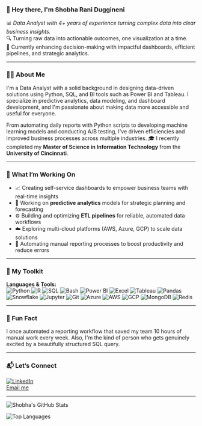 ### 👋 Hey there, I'm Shobha Rani Duggineni

📊 *Data Analyst with 4+ years of experience turning complex data into clear business insights.*  
🔍 Turning raw data into actionable outcomes, one visualization at a time.  
🎯 Currently enhancing decision-making with impactful dashboards, efficient pipelines, and strategic analytics.

---

### 🙋‍♀️ About Me
I'm a Data Analyst with a solid background in designing data-driven solutions using Python, SQL, and BI tools such as Power BI and Tableau. I specialize in predictive analytics, data modeling, and dashboard development, and I'm passionate about making data more accessible and useful for everyone.

From automating daily reports with Python scripts to developing machine learning models and conducting A/B testing, I've driven efficiencies and improved business processes across multiple industries. 🎓 I recently completed my **Master of Science in Information Technology** from the **University of Cincinnati**.

---

### 🚧 What I’m Working On
- 📈 Creating self-service dashboards to empower business teams with real-time insights  
- 🧠 Working on **predictive analytics** models for strategic planning and forecasting  
- ⚙️ Building and optimizing **ETL pipelines** for reliable, automated data workflows  
- ☁️ Exploring multi-cloud platforms (AWS, Azure, GCP) to scale data solutions  
- 🔄 Automating manual reporting processes to boost productivity and reduce errors

---

### 💼 My Toolkit

**Languages & Tools:**  
![Python](https://img.shields.io/badge/-Python-3776AB?style=flat-square&logo=python&logoColor=white) ![R](https://img.shields.io/badge/-R-276DC3?style=flat-square&logo=r&logoColor=white) ![SQL](https://img.shields.io/badge/-SQL-4479A1?style=flat-square&logo=postgresql&logoColor=white) ![Bash](https://img.shields.io/badge/-Bash-4EAA25?style=flat-square&logo=gnu-bash&logoColor=white) ![Power BI](https://img.shields.io/badge/-Power%20BI-F2C811?style=flat-square&logo=powerbi&logoColor=black) ![Excel](https://img.shields.io/badge/-Excel-217346?style=flat-square&logo=microsoft-excel&logoColor=white) ![Tableau](https://img.shields.io/badge/-Tableau-E97627?style=flat-square&logo=tableau&logoColor=white) ![Pandas](https://img.shields.io/badge/-Pandas-150458?style=flat-square&logo=pandas&logoColor=white) ![Snowflake](https://img.shields.io/badge/-Snowflake-29B5E8?style=flat-square&logo=snowflake&logoColor=white) ![Jupyter](https://img.shields.io/badge/-Jupyter-F37626?style=flat-square&logo=jupyter&logoColor=white) ![Git](https://img.shields.io/badge/-Git-F05032?style=flat-square&logo=git&logoColor=white) ![Azure](https://img.shields.io/badge/-Azure-0078D4?style=flat-square&logo=microsoft-azure&logoColor=white) ![AWS](https://img.shields.io/badge/-AWS-232F3E?style=flat-square&logo=amazon-aws&logoColor=white) ![GCP](https://img.shields.io/badge/-GCP-4285F4?style=flat-square&logo=google-cloud&logoColor=white) ![MongoDB](https://img.shields.io/badge/-MongoDB-47A248?style=flat-square&logo=mongodb&logoColor=white) ![Redis](https://img.shields.io/badge/-Redis-DC382D?style=flat-square&logo=redis&logoColor=white)

---

### 🎉 Fun Fact
I once automated a reporting workflow that saved my team 10 hours of manual work every week. Also, I'm the kind of person who gets genuinely excited by a beautifully structured SQL query.

---

### 📬 Let’s Connect
[![LinkedIn](https://img.shields.io/badge/-LinkedIn-0077B5?style=flat-square&logo=linkedin&logoColor=white)](https://www.linkedin.com/in/shobha-duggineni/)  
[Email me](mailto:shobhaduggineni.d20@gmail.com)

---

![Shobha's GitHub Stats](https://github-readme-stats.vercel.app/api?username=shobharaniduggineni&show_icons=true&hide_title=true&hide_border=true&bg_color=00000000)

![Top Languages](https://github-readme-stats.vercel.app/api/top-langs/?username=shobharaniduggineni&layout=compact&hide_border=true&bg_color=00000000)
